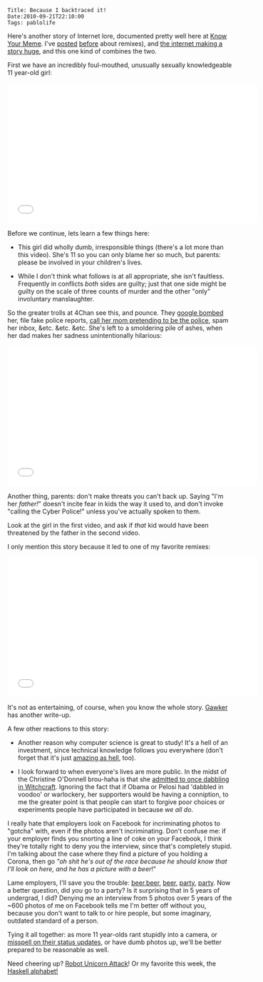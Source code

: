     Title: Because I backtraced it!
    Date:2010-09-21T22:10:00
    Tags: pablolife

Here's another story of Internet lore, documented pretty well here at
[Know Your Meme][1].  I've [posted][2] [before][2] about remixes), and [the
internet making a story huge][4], and this one kind of combines the two.

First we have an incredibly foul-mouthed, unusually sexually knowledgeable 11
year-old girl:

<!-- more -->

<iframe width="560" height="315" src="//www.youtube.com/embed/hQKro8WEZ3I" frameborder="0" allowfullscreen></iframe>

Before we continue, lets learn a few things here:

* This girl did wholly dumb, irresponsible things (there's a lot more than
this video). She's 11 so you can only blame her so much, but parents: please
be involved in your children's lives.

* While I don't think what follows is at all appropriate, she isn't
faultless. Frequently in conflicts _both_ sides are guilty; just that one side
might be guilty on the scale of three counts of murder and the other "only"
involuntary manslaughter.

So the greater trolls at 4Chan see this, and pounce. They [google bombed][5]
her, file fake police reports, [call her mom pretending to be the police][6],
spam her inbox, &etc. &etc. &etc. She's left to a smoldering pile of ashes,
when her dad makes her sadness unintentionally hilarious:

<iframe width="560" height="315" src="//www.youtube.com/embed/NEfY3kMnG4E" frameborder="0" allowfullscreen></iframe>

Another thing, parents: don't make threats you can't back up. Saying "I'm her
_father!_" doesn't incite fear in kids the way it used to, and don't invoke
"calling the Cyber Police!" unless you've actually spoken to them.

Look at the girl in the first video, and ask if _that_ kid would have been
threatened by the father in the second video.

I only mention this story because it led to one of my favorite remixes:

<iframe width="560" height="315" src="//www.youtube.com/embed/dYrlj9VE2fg" frameborder="0" allowfullscreen></iframe>

It's not as entertaining, of course, when you know the whole story.
[Gawker][7] has another write-up.


A few other reactions to this story:

* Another reason why computer science is great to study! It's a hell of an
investment, since technical knowledge follows you everywhere (don't forget
that it's just [amazing as hell][8], too).

* I look forward to when everyone's lives are more public. In the midst of
the Christine O'Donnell brou-haha is that she [admitted to once dabbling in
Witchcraft][9]. Ignoring the fact that if Obama or Pelosi had 'dabbled in
voodoo' or warlockery, her supporters would be having a conniption, to me the
greater point is that people can start to forgive poor choices or experiments
people have participated in because _we all do_.

I really hate that employers look on Facebook for incriminating photos to
"gotcha" with, even if the photos aren't incriminating. Don't confuse me: if
your employer finds you snorting a line of coke on your Facebook, I think
they're totally right to deny you the interview, since that's completely
stupid. I'm talking about the case where they find a picture of you holding a
Corona, then go _"oh shit he's out of the race because he should _know_ that
I'll look on here, and he has a picture with a beer_!"


Lame employers, I'll save you the trouble: [beer][10],[beer][10], [beer][11],
[party][12], [party][13]. Now a better question, did _you_ go to a party? Is
it surprising that in 5 years of undergrad, I did? Denying me an interview
from 5 photos over 5 years of the ~600 photos of me on Facebook tells me I'm
better off without you, because you don't want to talk to or hire people, but
some imaginary, outdated standard of a person.

Tying it all together: as more 11 year-olds rant stupidly into a camera, or
[misspell on their status updates][14], or have dumb photos up, we'll be
better prepared to be reasonable as well.

Need cheering up? [Robot Unicorn Attack][15]! Or my favorite this week, the
[Haskell alphabet!][16]


   [1]: http://knowyourmeme.com/memes/jessi-slaughter
   [2]: http://www.morepaul.com/2010/04/baal-bless-internet.html
   [3]: http://www.morepaul.com/2010/04/another-remix.html
   [4]: http://www.morepaul.com/2010/08/strong-words-bed-intruder.html
   [5]: http://en.wikipedia.org/wiki/Google_bomb
   [6]: http://www.youtube.com/watch?v=C2cf6JFc1Xg
   [7]: http://gawker.com/5589103/how-the-internet-beat-up-an-11+year+old-girl
   [8]: http://www.morepaul.com/2010/04/metaphors-i-use-to-describe-software.html
   [9]: http://thinkprogress.org/2010/09/18/christine-odonnell-witchcraft/
   [10]: http://www.facebook.com/photo.php?pid=2733504&fbid=106745099551&op=10&o=global&view=global&subj=1010423&id=691574551
   [11]: http://www.facebook.com/photo.php?pid=32572619&fbid=533065679951&op=21&o=global&view=global&subj=1010423&id=1005106
   [12]: http://www.facebook.com/photo.php?pid=30160914&fbid=522139955191&op=34&o=global&view=global&subj=1010423&id=1009904
   [13]: http://www.facebook.com/photo.php?pid=30038373&fbid=522091916461&op=36&o=global&view=global&subj=1010423&id=1009840
   [14]: http://youropenbook.org/?q=definately&gender=any
   [15]: http://games.adultswim.com/robot-unicorn-attack-twitchy-online-game.html
   [16]: http://byorgey.wordpress.com/2010/09/18/the-haskell-alphabet/
